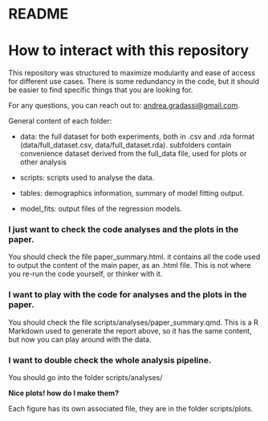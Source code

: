 README
================

# How to interact with this repository

This repository was structured to maximize modularity and ease of access
for different use cases. There is some redundancy in the code, but it
should be easier to find specific things that you are looking for.

For any questions, you can reach out to: andrea.gradassi@gmail.com.

General content of each folder:

- data: the full dataset for both experiments, both in .csv and .rda format (data/full_dataset.csv, data/full_dataset.rda). subfolders contain convenience dataset derived from the full_data file, used for plots or other analysis

- scripts: scripts used to analyse the data.

- tables: demographics information, summary of model fitting output.

- model_fits: output files of the regression models. 

### I just want to check the code analyses and the plots in the paper.

You should check the file paper_summary.html. it contains all the code
used to output the content of the main paper, as an .html file. This is
not where you re-run the code yourself, or thinker with it.

### I want to play with the code for analyses and the plots in the paper.

You should check the file scripts/analyses/paper_summary.qmd. This is a
R Markdown used to generate the report above, so it has the same
content, but now you can play around with the data.

### I want to double check the whole analysis pipeline.

You should go into the folder scripts/analyses/

**Nice plots! how do I make them?**

Each figure has its own associated file, they are in the folder
scripts/plots.

